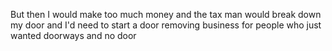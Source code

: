 But then I would make too much money and the tax man would break down my door and I'd need to start a door removing business for people who just wanted doorways and no door
